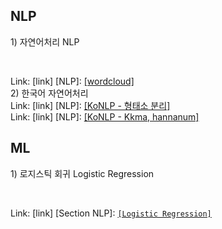 ## NLP
<p> 1) 자연어처리 NLP <p/>
<br>

Link: [link]
[NLP]: [[wordcloud]](./NLP/wordcloud.pdf) 
<br> 
2) 한국어 자연어처리 <br> 
Link: [link]
[NLP]: [[KoNLP - 형태소 분리]](./NLP/KoNLP1.pdf) 
<br> 
Link: [link]
[NLP]: [[KoNLP - Kkma, hannanum]](./NLP/KoNLP2.pdf) 
</br> 

## ML
<p>  1) 로지스틱 회귀 Logistic Regression </p>
<br>

Link: [link]
[Section NLP]: [`[Logistic Regression]`](./B/ML/Logistic.pdf) 
